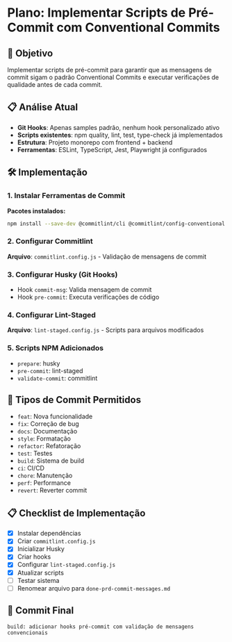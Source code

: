 # Plano: Implementar Scripts de Pré-Commit com Conventional Commits

## 🎯 Objetivo
Implementar scripts de pré-commit para garantir que as mensagens de commit sigam o padrão Conventional Commits e executar verificações de qualidade antes de cada commit.

## 📋 Análise Atual
- **Git Hooks**: Apenas samples padrão, nenhum hook personalizado ativo
- **Scripts existentes**: npm quality, lint, test, type-check já implementados
- **Estrutura**: Projeto monorepo com frontend + backend
- **Ferramentas**: ESLint, TypeScript, Jest, Playwright já configurados

## 🛠 Implementação

### 1. Instalar Ferramentas de Commit
**Pacotes instalados:**
```bash
npm install --save-dev @commitlint/cli @commitlint/config-conventional husky lint-staged
```

### 2. Configurar Commitlint
**Arquivo**: `commitlint.config.js` - Validação de mensagens de commit

### 3. Configurar Husky (Git Hooks)
- Hook `commit-msg`: Valida mensagem de commit
- Hook `pre-commit`: Executa verificações de código

### 4. Configurar Lint-Staged
**Arquivo**: `lint-staged.config.js` - Scripts para arquivos modificados

### 5. Scripts NPM Adicionados
- `prepare`: husky
- `pre-commit`: lint-staged
- `validate-commit`: commitlint

## 📝 Tipos de Commit Permitidos
- `feat`: Nova funcionalidade
- `fix`: Correção de bug
- `docs`: Documentação
- `style`: Formatação
- `refactor`: Refatoração
- `test`: Testes
- `build`: Sistema de build
- `ci`: CI/CD
- `chore`: Manutenção
- `perf`: Performance
- `revert`: Reverter commit

## 📋 Checklist de Implementação
- [x] Instalar dependências
- [x] Criar `commitlint.config.js`
- [x] Inicializar Husky
- [x] Criar hooks
- [x] Configurar `lint-staged.config.js`
- [x] Atualizar scripts
- [ ] Testar sistema
- [ ] Renomear arquivo para `done-prd-commit-messages.md`

## 🏁 Commit Final
```
build: adicionar hooks pré-commit com validação de mensagens convencionais
```